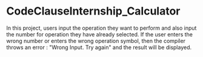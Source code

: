 # CodeClauseInternship_Calculator
In this project, users input the operation they want to perform and also input the number for operation they have already selected. If the user enters the wrong number or enters the wrong operation symbol, then the compiler throws an error : "Wrong Input. Try again" and the result will be displayed.
